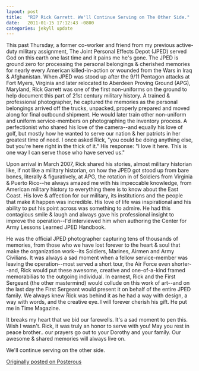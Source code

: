 ```yaml
---
layout: post
title:  "RIP Rick Garrett. We'll Continue Serving on The Other Side."
date:   2011-01-15 17:12:43 -0800
categories: jekyll update
---
```


This past Thursday, a former co-worker and friend from my previous active-duty military assignment, The Joint Personal Effects Depot (JPED) served God on this earth one last time and it pains me he's gone. The JPED is ground zero for processing the personal belongings & cherished memories for nearly every American killed-in-action or wounded from the Wars in Iraq & Afghanistan. When JPED was stood up after the 9/11 Pentagon attacks at Fort Myers, Virginia and later relocated to Aberdeen Proving Ground (APG), Maryland, Rick Garrett was one of the first non-uniforms on the ground to help document this part of 21st century military history. A trained & professional photographer, he captured the memories as the personal belongings arrived off the trucks, unpacked, properly prepared and moved along for final outbound shipment. He would later train other non-uniform and uniform service-members on photographing the inventory process. A perfectionist who shared his love of the camera--and equally his love of golf, but mostly how he wanted to serve our nation & her patriots in her greatest time of need. I once asked Rick, "you could be doing anything else, but you're here right in the thick of it." His response: "I love it here. This is one way I can serve those who have served us."

Upon arrival in March 2007, Rick shared his stories, almost military historian like, if not like a military historian, on how the JPED got stood up from bare bones, literally & figuratively, at APG, the rotation in of Soldiers from Virginia & Puerto Rico--he always amazed me with his impeccable knowledge, from American military history to everything there is to know about the East Coast. His love & affection for our military, its institutions and the people that make it happen was incredible. His love of life was inspirational and his ability to put his point across was something to admire. He had this contagious smile & laugh and always gave his professional insight to improve the operation--I'd interviewed him when authoring the Center for Army Lessons Learned JPED Handbook.

He was the official JPED photographer capturing tens of thousands of memories, from those who we have lost forever to the heart & soul that make the organization work--its Soldiers, Marines, Airmen and Army Civilians. It was always a sad moment when a fellow service-member was leaving the operation--most served a short tour, the Air Force even shorter--and, Rick would put these awesome, creative and one-of-a-kind framed memorabilias to the outgoing individual. In earnest, Rick and the First Sergeant (the other mastermind)  would collude on this work of art--and on the last day the First Sergeant would present it on behalf of the entire JPED family. We always knew Rick was behind it as he had a way with design, a way with words, and the creative eye. I will forever cherish his gift. He put me in Time Magazine.

It breaks my heart that we bid our farewells. It's a sad moment to pen this. Wish I wasn't.
Rick, it was truly an honor to serve with you! May you rest in peace brother.. our prayers go out to your Dorothy and your family. Our awesome & shared memories will always live on. 

We'll continue serving on the other side.

[Originally posted on Posterous](http://molina.posterous.com/)
